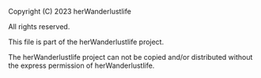Copyright (C) 2023 herWanderlustlife

All rights reserved.

This file is part of the herWanderlustlife project.

The herWanderlustlife project can not be copied and/or distributed without the express
permission of herWanderlustlife.